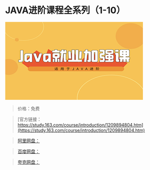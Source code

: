 # JAVA进阶课程全系列（1-10）

![img](../../../assets/study163/free/3b28d6a85d764163b24eea40ba5c0495.jpg)

> 价格：免费

> [官方链接：https://study.163.com/course/introduction/1209894804.htm](https://study.163.com/course/introduction/1209894804.htm)

> [阿里网盘：]()

> [百度网盘：]()

> [夸克网盘：]()
